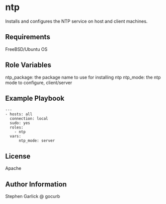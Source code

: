 ntp
=========

Installs and configures the NTP service on host and client machines.

Requirements
------------
FreeBSD/Ubuntu OS

Role Variables
--------------

ntp_package: the package name to use for installing ntp
ntp_mode: the ntp mode to configure, client/server

Example Playbook
----------------
```
---
- hosts: all
  connection: local
  sudo: yes
  roles:
    - ntp
  vars:
      ntp_mode: server
```

License
-------

Apache

Author Information
------------------

Stephen Garlick @ gocurb
